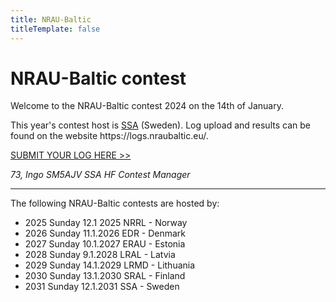 ```yaml
---
title: NRAU-Baltic
titleTemplate: false
---
```


<script setup lang="ts">
  import CountdownTimer from '@/components/CountdownTimer.vue'
  import { computed } from 'vue';

  const contestDate = new Date('2024-01-14 06:30 UTC')
  const now = new Date()

  const hasContestStarted = computed(() => now.getTime() > contestDate.getTime())
</script>

# NRAU-Baltic contest

<ClientOnly>
  <template v-if="!hasContestStarted">
    <h3>Contest starts in <CountdownTimer :date="contestDate" /></h3>
  </template>
</ClientOnly>

Welcome to the NRAU-Baltic contest 2024 on the 14th of January.

This year's contest host is [SSA](https://www.ssa.se/) (Sweden). Log upload and results can be found on the website https://<span>logs.nraubaltic.eu/</span>.

<a class="text-4xl font-bold" href="https://logs.nraubaltic.eu/submit/65947b7f2f903b1b56c43a15">SUBMIT YOUR LOG HERE >></a>

_73, Ingo SM5AJV SSA HF Contest Manager_

---

The following NRAU-Baltic contests are hosted by:

- 2025 Sunday 12.1 2025 NRRL - Norway
- 2026 Sunday 11.1.2026 EDR - Denmark
- 2027 Sunday 10.1.2027 ERAU - Estonia
- 2028 Sunday 9.1.2028 LRAL - Latvia
- 2029 Sunday 14.1.2029 LRMD - Lithuania
- 2030 Sunday 13.1.2030 SRAL - Finland
- 2031 Sunday 12.1.2031 SSA - Sweden
